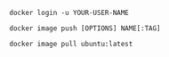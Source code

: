 
`docker login -u YOUR-USER-NAME`  

`docker image push [OPTIONS] NAME[:TAG]`  




`docker image pull ubuntu:latest`  
